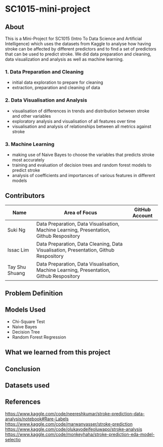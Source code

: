 # SC1015-mini-project

## About

This is a Mini-Project for SC1015 (Intro To Data Science and Artificial Intelligence) which uses the datasets from Kaggle to analyse how having stroke can be affected by different predictors and to find a set of predictors that can be used to predict stroke. We did data preparation and cleaning, data visualization and analysis as well as machine learning.

### 1. Data Preparation and Cleaning
- initial data exploration to prepare for cleaning
- extraction, preparation and cleaning of data

### 2. Data Visualisation and Analysis
- visualisation of differences in trends and distribution between stroke and other variables
- exploratory analysis and visualisation of all features over time
- visualisation and analysis of relationships between all metrics against stroke

### 3. Machine Learning
- making use of Naive Bayes to choose the variables that predicts stroke most accurately
- training and evaluation of decision trees and random forest models to predict stroke
- analysis of coefficients and importances of various features in different models

## Contributors

|  Name  |  Area of Focus  |  GitHub Account  |
|  ---  |  ---  | --- |
|  Suki Ng  |  Data Preparation, Data Visualisation, Machine Learning, Presentation, Github Respository  |
|  Issac Lim  |  Data Preparation, Data Cleaning, Data Visualisation, Presentation, Github Respository  |
|  Tay Shu Shuang  |  Data Preparation, Data Visualisation, Machine Learning, Presentation, Github Respository  |

## Problem Definition


## Models Used

- Chi-Square Test
- Naive Bayes
- Decision Tree
- Random Forest Regression

## What we learned from this project


## Conclusion



## Datasets used


## References

https://www.kaggle.com/code/neereshkumar/stroke-prediction-data-analysis/notebook#Rare-Labels
https://www.kaggle.com/code/marwanyasser/stroke-prediction
https://www.kaggle.com/code/olukayodeifeoluwapo/stroke-analysis
https://www.kaggle.com/code/monkeyhaha/stroke-prediction-eda-model-selectio

